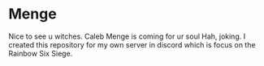# Menge
Nice to see u witches.
Caleb Menge is coming for ur soul
Hah, joking.
I created this repository for my own server in discord which is focus on the Rainbow Six Siege.
